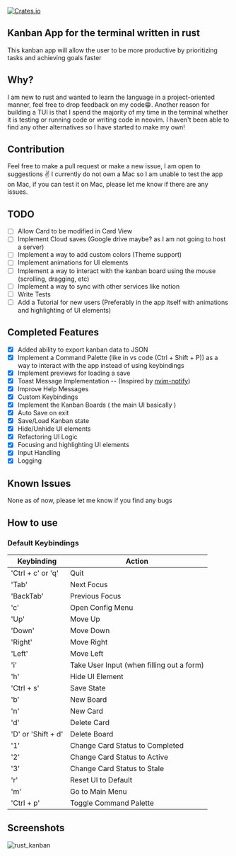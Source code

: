 [![Crates.io](https://img.shields.io/crates/v/rust-kanban.svg)](https://crates.io/crates/rust-kanban)
## Kanban App for the terminal written in rust
  This kanban app will allow the user to be more productive by prioritizing tasks and achieving goals faster
## Why?
  I am new to rust and wanted to learn the language in a project-oriented manner, feel free to drop feedback on my code😁. Another reason for building a TUI is that I spend the majority of my time in the terminal whether it is testing or running code or writing code in neovim. I haven't been able to find any other alternatives so I have started to make my own!
## Contribution
  Feel free to make a pull request or make a new issue, I am open to suggestions ✌️
  I currently do not own a Mac so I am unable to test the app on Mac, if you can test it on Mac, please let me know if there are any issues.
## TODO
- [ ] Allow Card to be modified in Card View
- [ ] Implement Cloud saves (Google drive maybe? as I am not going to host a server)
- [ ] Implement a way to add custom colors (Theme support)
- [ ] Implement animations for UI elements
- [ ] Implement a way to interact with the kanban board using the mouse (scrolling, dragging, etc)
- [ ] Implement a way to sync with other services like notion
- [ ] Write Tests
- [ ] Add a Tutorial for new users (Preferably in the app itself with animations and highlighting of UI elements)
## Completed Features
- [x] Added ability to export kanban data to JSON
- [x] Implement a Command Palette (like in vs code (Ctrl + Shift + P)) as a way to interact with the app instead of using keybindings
- [x] Implement previews for loading a save
- [x] Toast Message Implementation -- (Inspired by [nvim-notify](https://github.com/rcarriga/nvim-notify))
- [x] Improve Help Messages
- [x] Custom Keybindings
- [x] Implement the Kanban Boards ( the main UI basically )
- [x] Auto Save on exit
- [x] Save/Load Kanban state
- [x] Hide/Unhide UI elements
- [x] Refactoring UI Logic
- [x] Focusing and highlighting UI elements
- [x] Input Handling
- [x] Logging
  
## Known Issues
None as of now, please let me know if you find any bugs

## How to use
### Default Keybindings

| Keybinding         | Action                                    |
| ------------------ | ---------------------------               |
| 'Ctrl + c' or 'q'  | Quit                                      |
| 'Tab'              | Next Focus                                |
| 'BackTab'          | Previous Focus                            |
| 'c'                | Open Config Menu                          |
| 'Up'               | Move Up                                   |
| 'Down'             | Move Down                                 |
| 'Right'            | Move Right                                |
| 'Left'             | Move Left                                 |
| 'i'                | Take User Input (when filling out a form) |
| 'h'                | Hide UI Element                           |
| 'Ctrl + s'         | Save State                                |
| 'b'                | New Board                                 |
| 'n'                | New Card                                  |
| 'd'                | Delete Card                               |
| 'D' or 'Shift + d' | Delete Board                              |
| '1'                | Change Card Status to Completed           |
| '2'                | Change Card Status to Active              |
| '3'                | Change Card Status to Stale               |
| 'r'                | Reset UI to Default                       |
| 'm'                | Go to Main Menu                           |
| 'Ctrl + p'         | Toggle Command Palette                    |



## Screenshots
![rust_kanban](https://user-images.githubusercontent.com/66156000/206888828-5f9678e6-eaf1-4389-9e85-c65797e2f204.png)
